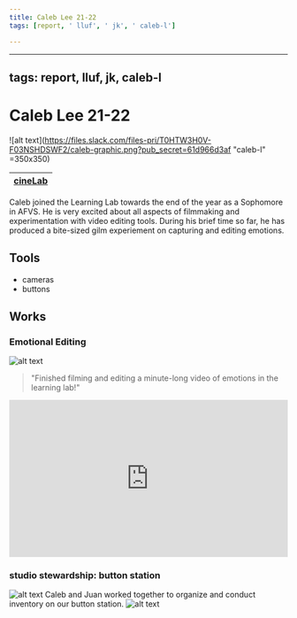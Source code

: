 ```yaml
---
title: Caleb Lee 21-22
tags: [report, ' lluf', ' jk', ' caleb-l']

---
```


---
tags: report, lluf, jk, caleb-l
---

# Caleb Lee 21-22

![alt text](https://files.slack.com/files-pri/T0HTW3H0V-F03NSHDSWF2/caleb-graphic.png?pub_secret=61d966d3af "caleb-l" =350x350)


| [cineLab](/6t8nQNOJRnG4kaNfJ9hXDA) | 
| -------- | 

   Caleb joined the Learning Lab towards the end of the year as a Sophomore in AFVS. He is very excited about all aspects of filmmaking and experimentation with video editing tools. During his brief time so far, he has produced a bite-sized gilm experiement on capturing and editing emotions.

## Tools
* cameras
* buttons

## Works

### Emotional Editing
![alt text](https://files.slack.com/files-pri/T0HTW3H0V-F03DGAKPQ13/image_from_ios.jpg?pub_secret=4b673ea89a)
> "Finished filming and editing a minute-long video of emotions in the learning lab!"

<div style="padding:56.25% 0 0 0;position:relative;"><iframe src="https://player.vimeo.com/video/725946127?h=48c6dd37a6&amp;badge=0&amp;autopause=0&amp;player_id=0&amp;app_id=58479" frameborder="0" allow="autoplay; fullscreen; picture-in-picture" allowfullscreen style="position:absolute;top:0;left:0;width:100%;height:100%;" title="Caleb Lee Sequence 01"></iframe></div><script src="https://player.vimeo.com/api/player.js"></script>

### studio stewardship: button station
![alt text](https://files.slack.com/files-pri/T0HTW3H0V-F03FSHDHS9W/image_from_ios.jpg?pub_secret=7284d72a5d)
Caleb and Juan worked together to organize and conduct inventory on our button station.
![alt text](https://files.slack.com/files-pri/T0HTW3H0V-F03MZ2NH8M9/caleb.png?pub_secret=2bfc91dfc3 )
